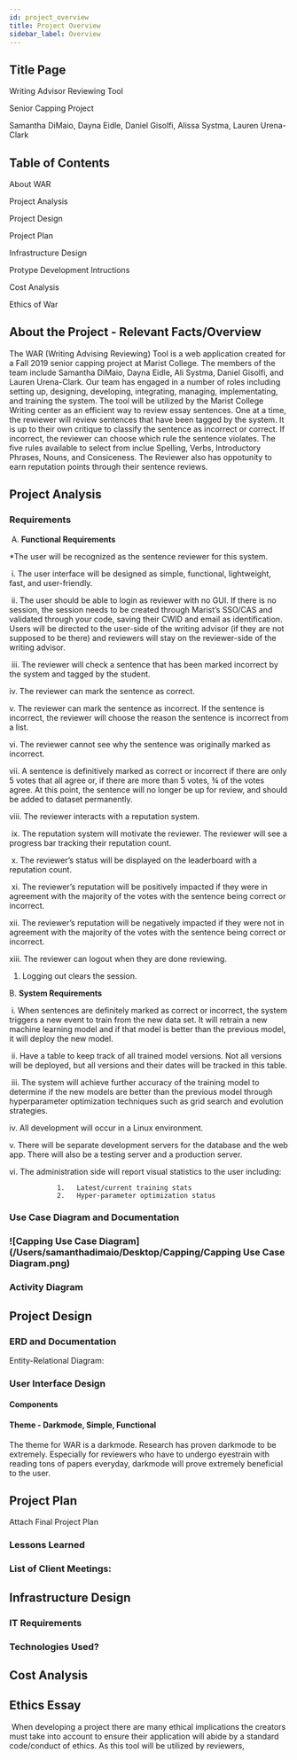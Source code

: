 ```yaml
---
id: project_overview
title: Project Overview
sidebar_label: Overview
---
```


## Title Page

Writing Advisor Reviewing Tool 

Senior Capping Project 

Samantha DiMaio, Dayna Eidle, Daniel Gisolfi, Alissa Systma, Lauren Urena-Clark

## Table of Contents

About WAR

Project Analysis

Project Design

Project Plan

Infrastructure Design

Protype Development Intructions

Cost Analysis

Ethics of War

## About the Project - Relevant Facts/Overview 

The WAR (Writing Advising Reviewing) Tool is a web application created for a Fall 2019 senior capping project at Marist College. The members of the team include Samantha DiMaio, Dayna Eidle, Ali Systma, Daniel Gisolfi, and Lauren Urena-Clark. Our team has engaged in a number of roles including setting up, designing, developing, integrating, managing, implementating, and training the system. The tool will be utilized by the Marist College Writing center as an efficient way to review essay sentences. One at a time, the rewiewer will review sentences that have been tagged by the system. It is up to their own critique to classify the sentence as incorrect or correct. If incorrect, the reviewer can choose which rule the sentence violates. The five rules available to select from inclue Spelling, Verbs, Introductory Phrases, Nouns, and Consiceness. The Reviewer also has oppotunity to earn reputation points through their sentence reviews.

## Project Analysis

### Requirements

​	A.  **Functional Requirements**

*The user will be recognized as the sentence reviewer for this system. 

​        i.     The user interface will be designed as simple, functional, lightweight, fast, and user-friendly. 

​       ii.     The user should be able to login as reviewer with no GUI. If there is no session, the session needs to be created through Marist’s SSO/CAS and validated through your code, saving their CWID and email as identification. Users will be directed to the user-side of the writing advisor (if they are not supposed to be there) and reviewers will stay on the reviewer-side of the writing advisor.

​      iii.     The reviewer will check a sentence that has been marked incorrect by the system and tagged by the student.

  iv.     The reviewer can mark the sentence as correct.

   v.     The reviewer can mark the sentence as incorrect. If the sentence is incorrect, the reviewer will choose the reason the sentence is incorrect from a list. 

  vi.     The reviewer cannot see why the sentence was originally marked as incorrect.

 vii.     A sentence is definitively marked as correct or incorrect if there are only 5 votes that all agree or, if there are more than 5 votes, ¾ of the votes agree. At this point, the sentence will no longer be up for review, and should be added to dataset permanently.

viii.     The reviewer interacts with a reputation system.

​     ix.     The reputation system will motivate the reviewer. The reviewer will see a progress bar tracking their reputation count.

​    x.     The reviewer’s status will be displayed on the leaderboard with a reputation count. 

​      xi.     The reviewer’s reputation will be positively impacted if they were in agreement with the majority of the votes with the sentence being correct or incorrect.

  xii.     The reviewer’s reputation will be negatively impacted if they were not in agreement with the majority of the votes with the sentence being correct or incorrect.

  xiii.     The reviewer can logout when they are done reviewing.

1.   Logging out clears the session.

B.  **System Requirements** 

​		 i.     When sentences are definitely marked as correct or incorrect, the system triggers a new event to train from the new data set. It will retrain a new machine learning model and if that model is better than the previous model, it will deploy the new model.

​       ii.     Have a table to keep track of all trained model versions. Not all versions will be deployed, but all versions and their dates will be tracked in this table.

​      iii.     The system will achieve further accuracy of the training model to determine if the new models are better than the previous model through hyperparameter optimization techniques such as grid search and evolution strategies. 

   iv.     All development will occur in a Linux environment.

   v.     There will be separate development servers for the database and the web app. There will also be a testing server and a production server.

 vi.     The administration side will report visual statistics to the user including:

				1.   Latest/current training stats
   				2.   Hyper-parameter optimization status

### Use Case Diagram and Documentation

### ![Capping Use Case Diagram](/Users/samanthadimaio/Desktop/Capping/Capping Use Case Diagram.png)

### Activity Diagram

## Project Design

### ERD and Documentation 

Entity-Relational Diagram: 

### User Interface Design

#### Components

#### Theme - Darkmode, Simple, Functional

The theme for WAR is a darkmode. Research has proven darkmode to be extremely. Especially for reviewers who have to undergo eyestrain with reading tons of papers everyday, darkmode will prove extremely beneficial to the user. 

## Project Plan  

Attach Final Project Plan 



### Lessons Learned 

### List of Client Meetings: 

## Infrastructure Design

### IT Requirements

### Technologies Used?

## Cost Analysis 

## Ethics Essay

​	When developing a project there are many ethical implications the creators must take into account to ensure their application will abide by a standard code/conduct of ethics. As this tool will be utilized by reviewers, 